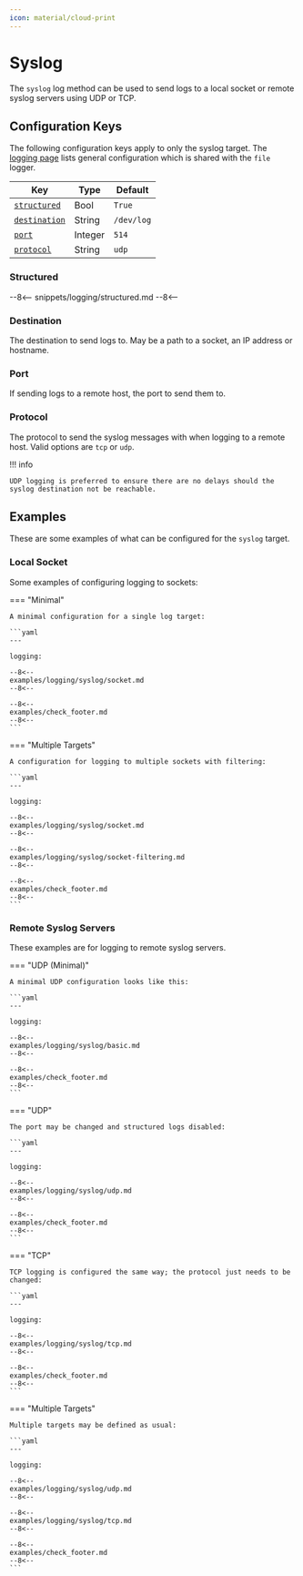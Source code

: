 ```yaml
---
icon: material/cloud-print
---
```


# Syslog

The `syslog` log method can be used to send logs to a local socket or remote syslog servers using UDP or TCP.

## Configuration Keys

The following configuration keys apply to only the syslog target. The [logging page][ExaCheck Configuration - Logging] lists general configuration which is shared with the `file` logger.

| Key                           | Type    | Default    |
| ----------------------------- | ------- | ---------- |
| [`structured`](#structured)   | Bool    | `True`     |
| [`destination`](#destination) | String  | `/dev/log` |
| [`port`](#port)               | Integer | `514`      |
| [`protocol`](#protocol)       | String  | `udp`      |

### Structured

--8<--
snippets/logging/structured.md
--8<--

### Destination

The destination to send logs to. May be a path to a socket, an IP address or hostname.

### Port

If sending logs to a remote host, the port to send them to.

### Protocol

The protocol to send the syslog messages with when logging to a remote host. Valid options are `tcp` or `udp`.

!!! info

    UDP logging is preferred to ensure there are no delays should the syslog destination not be reachable.

## Examples

These are some examples of what can be configured for the `syslog` target.

### Local Socket

Some examples of configuring logging to sockets:

=== "Minimal"

    A minimal configuration for a single log target:

    ```yaml
    ---

    logging:

    --8<--
    examples/logging/syslog/socket.md
    --8<--

    --8<--
    examples/check_footer.md
    --8<--
    ```

=== "Multiple Targets"

    A configuration for logging to multiple sockets with filtering:

    ```yaml
    ---

    logging:

    --8<--
    examples/logging/syslog/socket.md
    --8<--

    --8<--
    examples/logging/syslog/socket-filtering.md
    --8<--

    --8<--
    examples/check_footer.md
    --8<--
    ```

### Remote Syslog Servers

These examples are for logging to remote syslog servers.

=== "UDP (Minimal)"

    A minimal UDP configuration looks like this:

    ```yaml
    ---

    logging:

    --8<--
    examples/logging/syslog/basic.md
    --8<--

    --8<--
    examples/check_footer.md
    --8<--
    ```

=== "UDP"

    The port may be changed and structured logs disabled:

    ```yaml
    ---

    logging:

    --8<--
    examples/logging/syslog/udp.md
    --8<--

    --8<--
    examples/check_footer.md
    --8<--
    ```

=== "TCP"

    TCP logging is configured the same way; the protocol just needs to be changed:

    ```yaml
    ---

    logging:

    --8<--
    examples/logging/syslog/tcp.md
    --8<--

    --8<--
    examples/check_footer.md
    --8<--
    ```

=== "Multiple Targets"

    Multiple targets may be defined as usual:

    ```yaml
    ---

    logging:

    --8<--
    examples/logging/syslog/udp.md
    --8<--

    --8<--
    examples/logging/syslog/tcp.md
    --8<--

    --8<--
    examples/check_footer.md
    --8<--
    ```

[ExaCheck Configuration - Logging]: index.md
